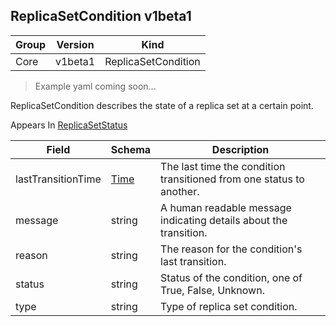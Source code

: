 ## ReplicaSetCondition v1beta1

Group        | Version     | Kind
------------ | ---------- | -----------
Core | v1beta1 | ReplicaSetCondition

> Example yaml coming soon...



ReplicaSetCondition describes the state of a replica set at a certain point.

<aside class="notice">
Appears In  <a href="#replicasetstatus-v1beta1">ReplicaSetStatus</a> </aside>

Field        | Schema     | Description
------------ | ---------- | -----------
lastTransitionTime | [Time](#time-unversioned) | The last time the condition transitioned from one status to another.
message | string | A human readable message indicating details about the transition.
reason | string | The reason for the condition's last transition.
status | string | Status of the condition, one of True, False, Unknown.
type | string | Type of replica set condition.

